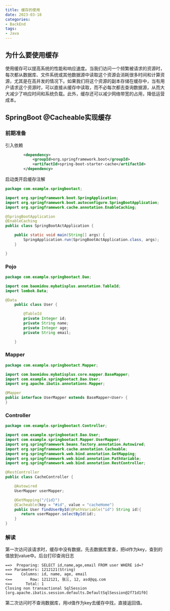 ```yaml
---
title: 缓存的使用
date: 2023-03-18
categories:
- BackEnd
tags:
- Java
---
```


## 为什么要使用缓存

使用缓存可以提高系统的性能和响应速度。当我们访问一个频繁被请求的资源时，每次都从数据库、文件系统或其他数据源中读取这个资源会消耗很多时间和计算资源，尤其是在高并发的情况下。如果我们将这个资源的副本存储在缓存中，当有用户请求这个资源时，可以直接从缓存中读取，而不必每次都去查询数据源，从而大大减少了响应时间和系统负载。此外，缓存还可以减少网络带宽的占用，降低运营成本。

## SpringBoot @Cacheable实现缓存

### 前期准备

引入依赖

```xml
		<dependency>
            <groupId>org.springframework.boot</groupId>
            <artifactId>spring-boot-starter-cache</artifactId>
        </dependency>
```

启动类开启缓存注解

```java
package com.example.springbootact;

import org.springframework.boot.SpringApplication;
import org.springframework.boot.autoconfigure.SpringBootApplication;
import org.springframework.cache.annotation.EnableCaching;

@SpringBootApplication
@EnableCaching
public class SpringBootActApplication {

    public static void main(String[] args) {
        SpringApplication.run(SpringBootActApplication.class, args);
    }

}
```

### Pojo

```java
package com.example.springbootact.Dao;

import com.baomidou.mybatisplus.annotation.TableId;
import lombok.Data;

@Data
    public class User {

        @TableId
        private Integer id;
        private String name;
        private Integer age;
        private String email;

    }
```

### Mapper

```java
package com.example.springbootact.Mapper;

import com.baomidou.mybatisplus.core.mapper.BaseMapper;
import com.example.springbootact.Dao.User;
import org.apache.ibatis.annotations.Mapper;

@Mapper
public interface UserMapper extends BaseMapper<User> {
}
```

### Controller

```java
package com.example.springbootact.Controller;

import com.example.springbootact.Dao.User;
import com.example.springbootact.Mapper.UserMapper;
import org.springframework.beans.factory.annotation.Autowired;
import org.springframework.cache.annotation.Cacheable;
import org.springframework.web.bind.annotation.GetMapping;
import org.springframework.web.bind.annotation.PathVariable;
import org.springframework.web.bind.annotation.RestController;

@RestController
public class CacheController {

    @Autowired
    UserMapper userMapper;

    @GetMapping("/{id}")
    @Cacheable(key = "#id", value = "cacheHome")
    public User findUserById(@PathVariable("id") String id){
       return userMapper.selectById(id);
    }
}

```

### 解读

第一次访问该请求时，缓存中没有数据，先去数据库里查，把id作为key，查到的值放到value中。后台打印查询日志

```
==>  Preparing: SELECT id,name,age,email FROM user WHERE id=?
==> Parameters: 1212121(String)
<==    Columns: id, name, age, email
<==        Row: 1212121, 张三, 12, asd@qq.com
<==      Total: 1
Closing non transactional SqlSession [org.apache.ibatis.session.defaults.DefaultSqlSession@2f71d1f0]
```

第二次访问时不查询数据库，用id值作为key去缓存中找，直接返回值。